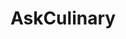 ---
title: AskCulinary
crosslinks:
- Cooking
- chefknives
- sousvide
- castiron
- Pizza
- recipes
- AskReddit
- NoStupidQuestions
- slowcooking
- Coffee
- ramen
- KitchenConfidential
- GifRecipes
- food
- todayilearned
- icecreamery
- homework_help
- 52weeksofcooking
- redditrequest
- grilling
---